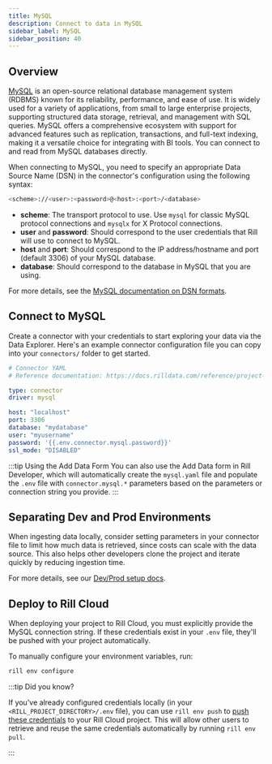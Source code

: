 ```yaml
---
title: MySQL
description: Connect to data in MySQL
sidebar_label: MySQL
sidebar_position: 40
---
```


<!-- WARNING: There are links to this page in source code. If you move it, find and replace the links and consider adding a redirect in docusaurus.config.js. -->

## Overview

[MySQL](https://dev.mysql.com/doc/refman/8.0/en/introduction.html) is an open-source relational database management system (RDBMS) known for its reliability, performance, and ease of use. It is widely used for a variety of applications, from small to large enterprise projects, supporting structured data storage, retrieval, and management with SQL queries. MySQL offers a comprehensive ecosystem with support for advanced features such as replication, transactions, and full-text indexing, making it a versatile choice for integrating with BI tools. You can connect to and read from MySQL databases directly.

When connecting to MySQL, you need to specify an appropriate Data Source Name (DSN) in the connector's configuration using the following syntax:

```bash
<scheme>://<user>:<password>@<host>:<port>/<database>
```

- **scheme**: The transport protocol to use. Use `mysql` for classic MySQL protocol connections and `mysqlx` for X Protocol connections.
- **user** and **password**: Should correspond to the user credentials that Rill will use to connect to MySQL.
- **host** and **port**: Should correspond to the IP address/hostname and port (default 3306) of your MySQL database.
- **database**: Should correspond to the database in MySQL that you are using.

For more details, see the [MySQL documentation on DSN formats](https://dev.mysql.com/doc/refman/8.4/en/connecting-using-uri-or-key-value-pairs.html#connecting-using-uri).

## Connect to MySQL

Create a connector with your credentials to start exploring your data via the Data Explorer. Here's an example connector configuration file you can copy into your `connectors/` folder to get started.

```yaml
# Connector YAML
# Reference documentation: https://docs.rilldata.com/reference/project-files/connectors

type: connector 
driver: mysql 

host: "localhost"
port: 3306 
database: "mydatabase" 
user: "myusername" 
password: '{{.env.connector.mysql.password}}'
ssl_mode: "DISABLED" 
```

:::tip Using the Add Data Form
You can also use the Add Data form in Rill Developer, which will automatically create the `mysql.yaml` file and populate the `.env` file with `connector.mysql.*` parameters based on the parameters or connection string you provide.
:::

## Separating Dev and Prod Environments

When ingesting data locally, consider setting parameters in your connector file to limit how much data is retrieved, since costs can scale with the data source. This also helps other developers clone the project and iterate quickly by reducing ingestion time.

For more details, see our [Dev/Prod setup docs](/connect/templating).

## Deploy to Rill Cloud

When deploying your project to Rill Cloud, you must explicitly provide the MySQL connection string. If these credentials exist in your `.env` file, they'll be pushed with your project automatically.

To manually configure your environment variables, run:
```bash
rill env configure
```


:::tip Did you know?

If you've already configured credentials locally (in your `<RILL_PROJECT_DIRECTORY>/.env` file), you can use `rill env push` to [push these credentials](/connect/credentials.md#rill-env-push) to your Rill Cloud project. This will allow other users to retrieve and reuse the same credentials automatically by running `rill env pull`.

:::